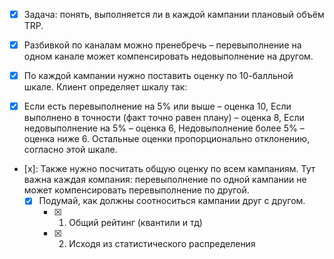 - [x] Задача: понять, выполняется ли в каждой кампании плановый объём TRP.

- [x] Разбивкой по каналам можно пренебречь – перевыполнение на одном канале может компенсировать недовыполнение на другом.

- [x] По каждой кампании нужно поставить оценку по 10-балльной шкале. Клиент определяет шкалу так:


- [x] Если есть перевыполнение на 5% или выше – оценка 10,
Если выполнено в точности (факт точно равен плану) – оценка 8,
Если недовыполнение на 5% – оценка 6,
Недовыполнение более 5% – оценка ниже 6.
Остальные оценки пропорционально отклонению, согласно этой шкале.


- [x]: Также нужно посчитать общую оценку по всем кампаниям. Тут важна каждая компания: перевыполнение по одной кампании не может компенсировать перевыполнение по другой.
  - [x] Подумай, как должны соотноситься кампании друг с другом.
    - [x] 1. Общий рейтинг (квантили и тд)
    - [x] 2. Исходя из статистического распределения